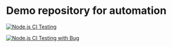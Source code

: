 # Demo repository for automation

[![Node.js CI Testing](https://github.com/fhaer/sysdev-automation/actions/workflows/ci-testing.yml/badge.svg)](https://github.com/fhaer/sysdev-automation/actions/workflows/ci-testing.yml)

[![Node.js CI Testing with Bug](https://github.com/fhaer/sysdev-automation/actions/workflows/ci-testing-with-bug.yml/badge.svg)](https://github.com/fhaer/sysdev-automation/actions/workflows/ci-testing-with-bug.yml)
